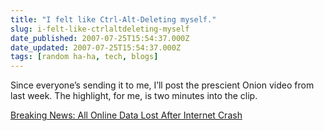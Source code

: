 ```yaml
---
title: "I felt like Ctrl-Alt-Deleting myself."
slug: i-felt-like-ctrlaltdeleting-myself
date_published: 2007-07-25T15:54:37.000Z
date_updated: 2007-07-25T15:54:37.000Z
tags: [random ha-ha, tech, blogs]
---
```


Since everyone’s sending it to me, I’ll post the prescient Onion video from last week. The highlight, for me, is two minutes into the clip.

[Breaking News: All Online Data Lost After Internet Crash](https://www.theonion.com/breaking-news-all-online-data-lost-after-internet-cras-1819594626)
